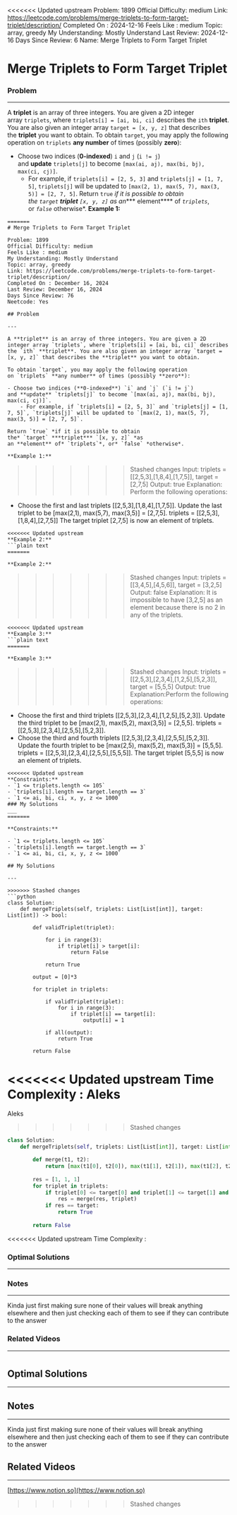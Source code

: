 <<<<<<< Updated upstream
Problem: 1899
Official Difficulty: medium
Link: https://leetcode.com/problems/merge-triplets-to-form-target-triplet/description/
Completed On : 2024-12-16
Feels Like : medium
Topic: array, greedy
My Understanding: Mostly Understand
Last Review: 2024-12-16
Days Since Review: 6
Name: Merge Triplets to Form Target Triplet

# Merge Triplets to Form Target Triplet
### Problem
___
A **triplet** is an array of three integers. You are given a 2D integer array `triplets`, where `triplets[i] = [ai, bi, ci]` describes the `ith` **triplet**. You are also given an integer array `target = [x, y, z]` that describes the **triplet** you want to obtain.
To obtain `target`, you may apply the following operation on `triplets` **any number** of times (possibly **zero**):
- Choose two indices (**0-indexed**) `i` and `j` (`i != j`) and **update** `triplets[j]` to become `[max(ai, aj), max(bi, bj), max(ci, cj)]`.
	- For example, if `triplets[i] = [2, 5, 3]` and `triplets[j] = [1, 7, 5]`, `triplets[j]` will be updated to `[max(2, 1), max(5, 7), max(3, 5)] = [2, 7, 5]`.
Return `true` *if it is possible to obtain the *`target`* ****triplet**** *`[x, y, z]`* as an**** element**** of *`triplets`*, or *`false`* otherwise*.
**Example 1:**
```plain text
=======
# Merge Triplets to Form Target Triplet

Problem: 1899
Official Difficulty: medium
Feels Like : medium
My Understanding: Mostly Understand
Topic: array, greedy
Link: https://leetcode.com/problems/merge-triplets-to-form-target-triplet/description/
Completed On : December 16, 2024
Last Review: December 16, 2024
Days Since Review: 76
Neetcode: Yes

## Problem

---

A **triplet** is an array of three integers. You are given a 2D integer array `triplets`, where `triplets[i] = [ai, bi, ci]` describes the `ith` **triplet**. You are also given an integer array `target = [x, y, z]` that describes the **triplet** you want to obtain.

To obtain `target`, you may apply the following operation on `triplets` **any number** of times (possibly **zero**):

- Choose two indices (**0-indexed**) `i` and `j` (`i != j`) and **update** `triplets[j]` to become `[max(ai, aj), max(bi, bj), max(ci, cj)]`.
    - For example, if `triplets[i] = [2, 5, 3]` and `triplets[j] = [1, 7, 5]`, `triplets[j]` will be updated to `[max(2, 1), max(5, 7), max(3, 5)] = [2, 7, 5]`.

Return `true` *if it is possible to obtain the* `target` ***triplet*** `[x, y, z]` *as an **element** of* `triplets`*, or* `false` *otherwise*.

**Example 1:**

```
>>>>>>> Stashed changes
Input: triplets = [[2,5,3],[1,8,4],[1,7,5]], target = [2,7,5]
Output: true
Explanation: Perform the following operations:
- Choose the first and last triplets [[2,5,3],[1,8,4],[1,7,5]]. Update the last triplet to be [max(2,1), max(5,7), max(3,5)] = [2,7,5]. triplets = [[2,5,3],[1,8,4],[2,7,5]]
The target triplet [2,7,5] is now an element of triplets.

```
<<<<<<< Updated upstream
**Example 2:**
```plain text
=======

**Example 2:**

```
>>>>>>> Stashed changes
Input: triplets = [[3,4,5],[4,5,6]], target = [3,2,5]
Output: false
Explanation: It is impossible to have [3,2,5] as an element because there is no 2 in any of the triplets.

```
<<<<<<< Updated upstream
**Example 3:**
```plain text
=======

**Example 3:**

```
>>>>>>> Stashed changes
Input: triplets = [[2,5,3],[2,3,4],[1,2,5],[5,2,3]], target = [5,5,5]
Output: true
Explanation:Perform the following operations:
- Choose the first and third triplets [[2,5,3],[2,3,4],[1,2,5],[5,2,3]]. Update the third triplet to be [max(2,1), max(5,2), max(3,5)] = [2,5,5]. triplets = [[2,5,3],[2,3,4],[2,5,5],[5,2,3]].
- Choose the third and fourth triplets [[2,5,3],[2,3,4],[2,5,5],[5,2,3]]. Update the fourth triplet to be [max(2,5), max(5,2), max(5,3)] = [5,5,5]. triplets = [[2,5,3],[2,3,4],[2,5,5],[5,5,5]].
The target triplet [5,5,5] is now an element of triplets.

```
<<<<<<< Updated upstream
**Constraints:**
- `1 <= triplets.length <= 105`
- `triplets[i].length == target.length == 3`
- `1 <= ai, bi, ci, x, y, z <= 1000`
### My Solutions
___
=======

**Constraints:**

- `1 <= triplets.length <= 105`
- `triplets[i].length == target.length == 3`
- `1 <= ai, bi, ci, x, y, z <= 1000`

## My Solutions

---

>>>>>>> Stashed changes
```python
class Solution:
    def mergeTriplets(self, triplets: List[List[int]], target: List[int]) -> bool:
        
        def validTriplet(triplet):

            for i in range(3):
                if triplet[i] > target[i]:
                    return False

            return True

        output = [0]*3

        for triplet in triplets:

            if validTriplet(triplet):
                for i in range(3):
                    if triplet[i] == target[i]:
                        output[i] = 1

            if all(output):
                return True

        return False
```

<<<<<<< Updated upstream
Time Complexity :
Aleks
=======
Aleks

>>>>>>> Stashed changes
```python
class Solution:
    def mergeTriplets(self, triplets: List[List[int]], target: List[int]) -> bool:

        def merge(t1, t2):
            return [max(t1[0], t2[0]), max(t1[1], t2[1]), max(t1[2], t2[2])]
        
        res = [1, 1, 1]
        for triplet in triplets:
            if triplet[0] <= target[0] and triplet[1] <= target[1] and triplet[2] <= target[2]:
                res = merge(res, triplet)
            if res == target:
                return True
        
        return False

```

<<<<<<< Updated upstream
Time Complexity : 
### Optimal Solutions
___

### Notes
___
 Kinda just first making sure none of their values will break anything elsewhere and then just checking each of them to see if they can contribute to the answer 
### Related Videos 
___
[]()
=======
## Optimal Solutions

---

## Notes

---

 Kinda just first making sure none of their values will break anything elsewhere and then just checking each of them to see if they can contribute to the answer 

## Related Videos

---

[https://www.notion.so](https://www.notion.so)
>>>>>>> Stashed changes
